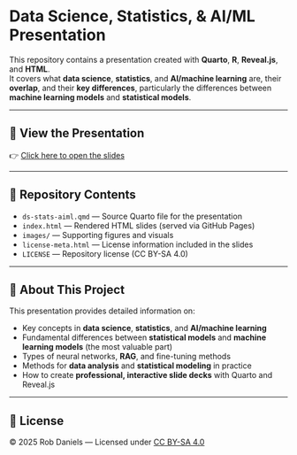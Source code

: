 # Data Science, Statistics, & AI/ML Presentation

This repository contains a presentation created with **Quarto**, **R**, **Reveal.js**, and **HTML**.  
It covers what **data science**, **statistics**, and **AI/machine learning** are, their **overlap**, and their **key differences**, particularly the differences between **machine learning models** and **statistical models**.

---

## 🔗 View the Presentation
👉 [Click here to open the slides](https://rdanielsstat.github.io/ds-stats-aiml-presentation/)

---

## 📂 Repository Contents
- `ds-stats-aiml.qmd` — Source Quarto file for the presentation  
- `index.html` — Rendered HTML slides (served via GitHub Pages)  
- `images/` — Supporting figures and visuals  
- `license-meta.html` — License information included in the slides  
- `LICENSE` — Repository license (CC BY-SA 4.0)

---

## 📝 About This Project
This presentation provides detailed information on:
- Key concepts in **data science**, **statistics**, and **AI/machine learning**
- Fundamental differences between **statistical models** and **machine learning models** (the most valuable part)
- Types of neural networks, **RAG**, and fine-tuning methods
- Methods for **data analysis** and **statistical modeling** in practice
- How to create **professional, interactive slide decks** with Quarto and Reveal.js

---

## 📜 License
© 2025 Rob Daniels — Licensed under [CC BY-SA 4.0](https://creativecommons.org/licenses/by-sa/4.0/)
